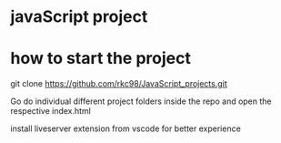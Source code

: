 # javaScript project



# how to start the project 


git clone https://github.com/rkc98/JavaScript_projects.git
 
Go do individual different project folders inside the repo
and open the respective index.html

install liveserver extension from vscode for better experience








